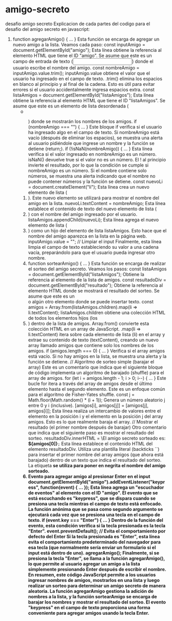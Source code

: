 # amigo-secreto
desafio amigo secreto
Explicacion de cada partes del codigo para el desafio del amigo secreto en javascript:
1. function agregarAmigo() { ... }
Esta función se encarga de agregar un nuevo amigo a la lista. Veamos cada paso:
const inputAmigo = document.getElementById("amigo");
Esta línea obtiene la referencia al elemento HTML que tiene el ID "amigo". Se asume que este es un campo de entrada de texto (<input>) donde el usuario escribe el nombre del amigo.
const nombreAmigo = inputAmigo.value.trim();
inputAmigo.value obtiene el valor que el usuario ha ingresado en el campo de texto.
.trim() elimina los espacios en blanco al principio y al final de la cadena. Esto es útil para evitar errores si el usuario accidentalmente ingresa espacios extra.
const listaAmigos = document.getElementById("listaAmigos");
Esta línea obtiene la referencia al elemento HTML que tiene el ID "listaAmigos". Se asume que este es un elemento de lista desordenada (<ul> o <ol>) donde se mostrarán los nombres de los amigos.
if (nombreAmigo === "") { ... }
Este bloque if verifica si el usuario ha ingresado algo en el campo de texto. Si nombreAmigo está vacío (después de eliminar los espacios), se muestra una alerta al usuario pidiéndole que ingrese un nombre y la función se detiene (return;).
if (!isNaN(nombreAmigo)) { ... }
Esta línea verifica si el valor ingresado en nombreAmigo es un número. isNaN() devuelve true si el valor no es un número. El ! al principio invierte el resultado, por lo que la condición se cumple si nombreAmigo es un número.
Si el nombre contiene solo números, se muestra una alerta indicando que el nombre no puede contener números y la función se detiene.
const nuevoLi = document.createElement("li");
Esta línea crea un nuevo elemento de lista (<li>). Este nuevo elemento se utilizará para mostrar el nombre del amigo en la lista.
nuevoLi.textContent = nombreAmigo;
Esta línea establece el contenido de texto del nuevo elemento de lista (<li>) con el nombre del amigo ingresado por el usuario.
listaAmigos.appendChild(nuevoLi);
Esta línea agrega el nuevo elemento de lista (<li>) como un hijo del elemento de lista listaAmigos. Esto hace que el nombre del amigo aparezca en la lista en la página web.
inputAmigo.value = ""; // Limpiar el input
Finalmente, esta línea limpia el campo de texto estableciendo su valor a una cadena vacía, preparándolo para que el usuario pueda ingresar otro nombre.
2. function sortearAmigo() { ... }
Esta función se encarga de realizar el sorteo del amigo secreto. Veamos los pasos:
const listaAmigos = document.getElementById("listaAmigos");
Obtiene la referencia al elemento de la lista de amigos.
const resultadoDiv = document.getElementById("resultado");
Obtiene la referencia al elemento HTML donde se mostrará el resultado del sorteo. Se asume que este es un <div> o algún otro elemento donde se puede insertar texto.
const amigos = Array.from(listaAmigos.children).map(li => li.textContent);
listaAmigos.children obtiene una colección HTML de todos los elementos hijos (los <li>) dentro de la lista de amigos.
Array.from() convierte esta colección HTML en un array de JavaScript.
.map(li => li.textContent) itera sobre cada elemento de lista (li) en el array y extrae su contenido de texto (textContent), creando un nuevo array llamado amigos que contiene solo los nombres de los amigos.
if (amigos.length === 0) { ... }
Verifica si el array amigos está vacío. Si no hay amigos en la lista, se muestra una alerta y la función se detiene.
// Algoritmo de sorteo simple (barajar el array)
Este es un comentario que indica que el siguiente bloque de código implementa un algoritmo de barajado (shuffle) para el array de amigos.
for (let i = amigos.length - 1; i > 0; i--) { ... }
Este bucle for itera a través del array de amigos desde el último elemento hasta el segundo elemento. Este es un enfoque común para el algoritmo de Fisher-Yates shuffle.
const j = Math.floor(Math.random() * (i + 1));
Genera un número aleatorio j entre 0 y i (inclusive).
[amigos[i], amigos[j]] = [amigos[j], amigos[i]];
Esta línea realiza un intercambio de valores entre el elemento en la posición i y el elemento en la posición j del array amigos. Esto es lo que realmente baraja el array.
// Mostrar el resultado (el primer nombre después de barajar)
Otro comentario que indica que el siguiente paso es mostrar el resultado del sorteo.
resultadoDiv.innerHTML = \El amigo secreto sorteado es: <strong>${amigos[0]}</strong>`;`
Esta línea establece el contenido HTML del elemento resultadoDiv. Utiliza una plantilla literal (backticks ``) para insertar el primer nombre del array amigos (que ahora está barajado) dentro de un texto que indica el resultado del sorteo. La etiqueta <strong> se utiliza para poner en negrita el nombre del amigo sorteado.
3. Evento para agregar amigo al presionar Enter en el input
document.getElementById("amigo").addEventListener("keypress", function(event) { ... });
Esta línea agrega un "escuchador de eventos" al elemento con el ID "amigo". El evento que se está escuchando es "keypress", que se dispara cuando se presiona una tecla mientras el campo de texto está enfocado.
La función anónima que se pasa como segundo argumento se ejecutará cada vez que se presiona una tecla en el campo de texto.
if (event.key === "Enter") { ... }
Dentro de la función del evento, esta condición verifica si la tecla presionada es la tecla "Enter".
event.preventDefault(); // Evita el comportamiento por defecto del Enter
Si la tecla presionada es "Enter", esta línea evita el comportamiento predeterminado del navegador para esa tecla (que normalmente sería enviar un formulario si el input está dentro de uno).
agregarAmigo();
Finalmente, si se presiona la tecla "Enter", se llama a la función agregarAmigo(), lo que permite al usuario agregar un amigo a la lista simplemente presionando Enter después de escribir el nombre.
En resumen, este código JavaScript permite a los usuarios ingresar nombres de amigos, mostrarlos en una lista y luego realizar un sorteo para determinar un amigo secreto de manera aleatoria. La función agregarAmigo gestiona la adición de nombres a la lista, y la función sortearAmigo se encarga de barajar los nombres y mostrar el resultado del sorteo. El evento "keypress" en el campo de texto proporciona una forma conveniente para agregar amigos usando la tecla Enter.
